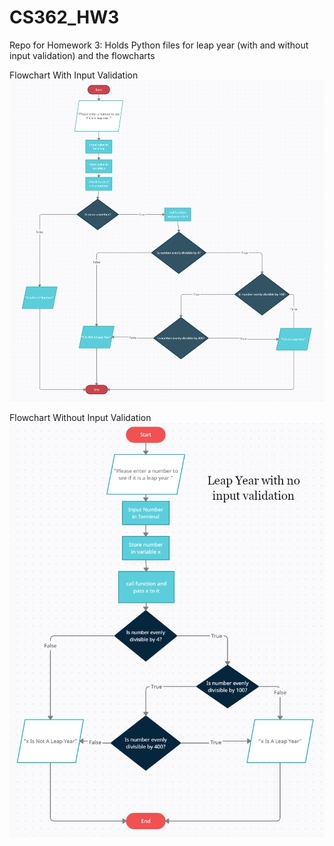 # CS362_HW3
Repo for Homework 3: Holds Python files for leap year (with and without input validation) and the flowcharts

Flowchart With Input Validation
![Flowchart with Input Validation](https://github.com/ChrisWeiner/CS362_HW3/blob/main/Leap%20Year%20Flowchart%20-%20with%20checking.PNG)

Flowchart Without Input Validation
![Flowchart Without Input Validation](https://github.com/ChrisWeiner/CS362_HW3/blob/main/Leap%20Year%20Flowchart%20-%20no%20checking.PNG)
